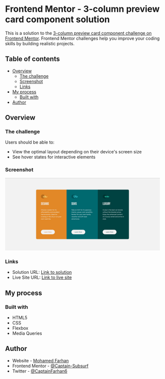 # Frontend Mentor - 3-column preview card component solution

This is a solution to the [3-column preview card component challenge on Frontend Mentor](https://www.frontendmentor.io/challenges/3column-preview-card-component-pH92eAR2-). Frontend Mentor challenges help you improve your coding skills by building realistic projects. 

## Table of contents

- [Overview](#overview)
  - [The challenge](#the-challenge)
  - [Screenshot](#screenshot)
  - [Links](#links)
- [My process](#my-process)
  - [Built with](#built-with)
- [Author](#author)

## Overview

### The challenge

Users should be able to:

- View the optimal layout depending on their device's screen size
- See hover states for interactive elements

### Screenshot

![](./images/screenshot.jpg)

### Links

- Solution URL: [Link to solution](https://your-solution-url.com)
- Live Site URL: [Link to live site](https://your-live-site-url.com)

## My process

### Built with

- HTML5
- CSS 
- Flexbox
- Media Queries

## Author

- Website - [Mohamed Farhan](https://subsurf.netlify.app)
- Frontend Mentor - [@Captain-Subsurf](https://www.frontendmentor.io/profile/Captain-Subsurf)
- Twitter - [@CaptainFarhan6](https://www.twitter.com/CaptainFarhan6)
